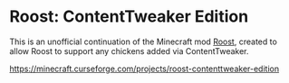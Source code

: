 Roost: ContentTweaker Edition
=============================

This is an unofficial continuation of the Minecraft mod [Roost](https://minecraft.curseforge.com/projects/roost),
created to allow Roost to support any chickens added via ContentTweaker.

https://minecraft.curseforge.com/projects/roost-contenttweaker-edition